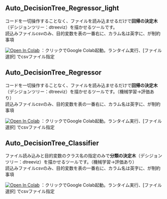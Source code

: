 ## Auto_DecisionTree_Regressor_light
コードを一切操作することなく、ファイルを読み込ませるだけで**回帰の決定木**（デシジョンツリー：dtreeviz）を描かせるツールです。\
読込みファイルcsvのみ、目的変数を表の一番右に、カラム名は英字に、が制約事項

[![Open In Colab](https://colab.research.google.com/assets/colab-badge.svg)](https://colab.research.google.com/github/hima2b4/DecisionTree-Code/blob/master/Auto_DecisionTree_Regressor‗light.ipynb)
：クリックでGoogle Colab起動。ランタイム実行、[ファイル選択] でcsvファイル指定

## Auto_DecisionTree_Regressor
コードを一切操作することなく、ファイルを読み込ませるだけで**回帰の決定木**（デシジョンツリー：dtreeviz）を描かせるツールです。（機械学習→評価あり）\
読込みファイルcsvのみ、目的変数を表の一番右に、カラム名は英字に、が制約事項

[![Open In Colab](https://colab.research.google.com/assets/colab-badge.svg)](https://colab.research.google.com/github/hima2b4/DecisionTree-Code/blob/master/Auto_DecisionTree_Regressor.ipynb)
：クリックでGoogle Colab起動。ランタイム実行、[ファイル選択] でcsvファイル指定

## Auto_DecisionTree_Classifier
ファイル読み込みと目的変数のクラス名の指定のみで**分類の決定木**（デシジョンツリー：dtreeviz）を描かせるツールです。（機械学習→評価あり）\
読込みファイルcsvのみ、目的変数を表の一番右に、カラム名は英字に、が制約事項

[![Open In Colab](https://colab.research.google.com/assets/colab-badge.svg)](https://colab.research.google.com/github/hima2b4/DecisionTree-Code/blob/master/Auto_DecisionTree_Classifier.ipynb)
：クリックでGoogle Colab起動。ランタイム実行、[ファイル選択] でcsvファイル指定
